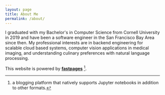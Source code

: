 ```yaml
---
layout: page
title: About Me
permalink: /about/
---
```

I graduated with my Bachelor's in Computer Science from Cornell University in 2019 and have been a software engineer in the San Francisco Bay Area since then.
My professional interests are in backend engineering for scalable cloud based systems, computer vision applications in medical imaging, and understanding culinary preferences with natural language processing.

This website is powered by **[fastpages](https://github.com/fastai/fastpages)** [^1].



[^1]:a blogging platform that natively supports Jupyter notebooks in addition to other formats.
